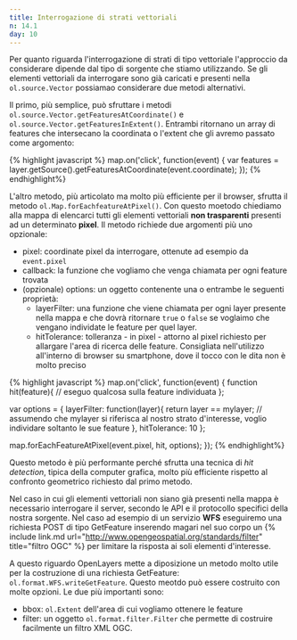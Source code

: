 ```yaml
---
title: Interrogazione di strati vettoriali
n: 14.1
day: 10
---
```

Per quanto riguarda l'interrogazione di strati di tipo vettoriale l'approccio da considerare dipende dal tipo di sorgente che stiamo utilizzando. Se gli elementi vettoriali da interrogare sono già caricati e presenti nella `ol.source.Vector` possiamao considerare due metodi alternativi.

Il primo, più semplice, può sfruttare i metodi `ol.source.Vector.getFeaturesAtCoordinate()` e `ol.source.Vector.getFeaturesInExtent()`. Entrambi ritornano un array di features che intersecano la coordinata o l'extent che gli avremo passato come argomento:

{% highlight javascript %}
map.on('click', function(event) {
    var features = layer.getSource().getFeaturesAtCoordinate(event.coordinate);
});
{% endhighlight%}

L'altro metodo, più articolato ma molto più efficiente per il browser, sfrutta il metodo `ol.Map.forEachfeatureAtPixel()`. Con questo moetodo chiediamo alla mappa di elencarci tutti gli elementi vettoriali **non trasparenti** presenti ad un determinato **pixel**. Il metodo richiede due argomenti più uno opzionale:

* pixel: coordinate pixel da interrogare, ottenute ad esempio da `event.pixel`
* callback: la funzione che vogliamo che venga chiamata per ogni feature trovata
* (opzionale) options: un oggetto contenente una o entrambe le seguenti proprietà:
  * layerFilter: una funzione che viene chiamata per ogni layer presente nella mappa e che dovrà ritornare `true` o `false` se voglaimo che vengano individate le feature per quel layer.
  * hitTolerance: tolleranza - in pixel - attorno al pixel richiesto per allargare l'area di ricerca delle feature. Consigliata nell'utilizzo all'interno di browser su smartphone, dove il tocco con le dita non è molto preciso
  
{% highlight javascript %}
map.on('click', function(event) {
  function hit(feature){
    // eseguo qualcosa sulla feature individuata
  };

  var options = {
    layerFilter: function(layer){
      return layer == mylayer; // assumendo che mylayer si riferisca al nostro strato d'interesse, voglio individare soltanto le sue feature
    },
    hitTolerance: 10
  };

  map.forEachFeatureAtPixel(event.pixel, hit, options);
});
{% endhighlight%}

Questo metodo è più performante perché sfrutta una tecnica di _hit detection_, tipica della computer grafica, molto più efficiente rispetto al confronto geometrico richiesto dal primo metodo.

Nel caso in cui gli elementi vettoriali non siano già presenti nella mappa è necessario interrogare il server, secondo le API e il protocollo specifici della nostra sorgente. Nel caso ad esempio di un servizio **WFS** eseguiremo una richiesta POST di tipo  GetFeature inserendo magari nel suo corpo un {% include link.md url="http://www.opengeospatial.org/standards/filter" title="filtro OGC" %} per limitare la risposta ai soli elementi d'interesse. 

A questo riguardo OpenLayers mette a diposizione un metodo molto utile per la costruzione di una richiesta GetFeature: `ol.format.WFS.writeGetFeature`. Questo meotdo può essere costruito con molte opzioni. Le due più importanti sono:

* bbox: `ol.Extent` dell'area di cui vogliamo ottenere le feature
* filter: un oggetto `ol.format.filter.Filter` che permette di costruire facilmente un filtro XML OGC.



